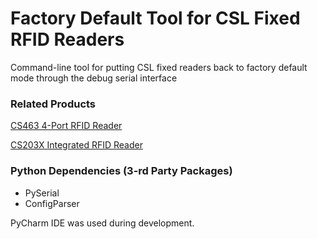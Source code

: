 # Factory Default Tool for CSL Fixed RFID Readers

Command-line tool for putting CSL fixed readers back to factory default mode through the debug serial interface

### Related Products

[CS463 4-Port RFID Reader](https://www.convergence.com.hk/cs463/)

[CS203X Integrated RFID Reader](https://www.convergence.com.hk/cs203x/)

### Python Dependencies (3-rd Party Packages)

- PySerial
- ConfigParser

PyCharm IDE was used during development.